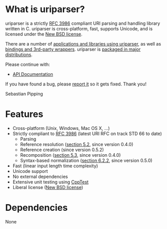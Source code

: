 <!--
.. title: Welcome to uriparser!
.. slug: index
.. date: 2018-01-06 21:59:28 UTC
.. tags:
.. category:
.. link:
.. description:
.. type: text
-->

# What is uriparser?

uriparser is a
strictly [RFC 3986](http://tools.ietf.org/html/rfc3986) compliant
URI parsing and handling library
written in C.
uriparser is cross-platform,
fast,
supports Unicode, and
is licensed under the [New BSD license](https://sourceforge.net/p/uriparser/git/ci/master/tree/COPYING).

There are a number of [applications and libraries using uriparser](doc/users/),
as well as [bindings and 3rd-party wrappers](doc/bindings/).
uriparser is [packaged in major distributions](doc/packages/).


Please continue with:

* [API Documentation](doc/api/)


If you have found a bug,
please [report it](https://sourceforge.net/p/uriparser/bugs/)
so it gets fixed.
Thank you!

Sebastian Pipping


# Features

* Cross-platform (Unix, Windows, Mac OS X, ...)
* Strictly compliant to [RFC 3986](http://tools.ietf.org/html/rfc3986) (latest URI RFC on track STD 66 to date)
    * Parsing
    * Reference resolution ([section 5.2](http://tools.ietf.org/html/rfc3986#section-5.2), since version 0.4.0)
    * Reference creation (since version 0.5.2)
    * Recomposition ([section 5.3](http://tools.ietf.org/html/rfc3986#section-5.3), since version 0.4.0)
    * Syntax-based normalization ([section 6.2.2](http://tools.ietf.org/html/rfc3986#section-6.2.2), since version 0.5.0)
* Fast (linear input length time complexity)
* Unicode support
* No external dependencies
* Extensive unit testing using [CppTest](http://cpptest.sourceforge.net/)
* Liberal license ([New BSD license](https://sourceforge.net/p/uriparser/git/ci/master/tree/COPYING))


# Dependencies

None
